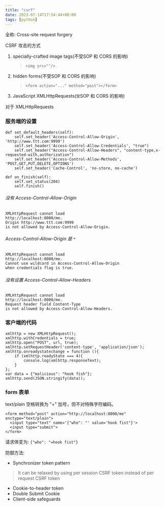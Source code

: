 ```yaml
---
title: "csrf"
date: 2023-07-14T17:54:44+08:00
tags: [python]
---
```


全称: Cross-site request forgery

CSRF 攻击的方式
1. specially-crafted image tags(不受SOP 和 CORS 的影响)
	> `<img src=""/>`
2. hidden forms(不受SOP 和 CORS 的影响)
	> `<form action="..." method="post"></form>`
3. JavaScript XMLHttpRequests(`受`SOP 和 CORS 的影响)

对于 XMLHttpRequests

### 服务端的设置
```
def set_default_headers(self):
    self.set_header('Access-Control-Allow-Origin', 'http://www.ttt.com:9999')
    self.set_header('Access-Control-Allow-Credentials', "true")
    self.set_header("Access-Control-Allow-Headers", "content-type,x-requested-with,authorization")
    self.set_header('Access-Control-Allow-Methods', 'POST,GET,PUT,DELETE,OPTIONS')
    self.set_header('Cache-Control', 'no-store, no-cache')

def on_finish(self):
    self.set_status(204)
    self.finish()

```

###### 没有 Access-Control-Allow-Origin
```
XMLHttpRequest cannot load
http://localhost:8000/me.
Origin http://www.ttt.com:9999
is not allowed by Access-Control-Allow-Origin.
```
###### Access-Control-Allow-Origin 是 `*`
```
XMLHttpRequest cannot load
http://localhost:8000/me.
Cannot use wildcard in Access-Control-Allow-Origin
when credentials flag is true.
```
###### 没有设置 Access-Control-Allow-Headers
```
XMLHttpRequest cannot load
http://localhost:8000/me.
Request header field Content-Type
is not allowed by Access-Control-Allow-Headers.
```
### 客户端的代码
```
xmlhttp = new XMLHttpRequest();
xmlhttp.withCredentials = true;
xmlhttp.open("POST", url, true);
xmlhttp.setRequestHeader('content-type', 'application/json');
xmlhttp.onreadystatechange = function (){
    if (xmlhttp.readyState === 4){
        console.log(xmlhttp.responseText);
    }
};
var data = {"malicious": "hook fish"};
xmlhttp.send(JSON.stringify(data));
```

### form 表单
text/plain	空格转换为 "+" 加号，但不对特殊字符编码。
```
<form method="post" action="http://localhost:8000/me" enctype="text/plain">
  <input type="text" name='{"who": "' value='hook fist"}'>
  <input type="submit">
</form>
```
请求体变为: `{"who": "=hook fist"}`


防御方法:
- Synchronizer token pattern
> It can be relaxed by using per session CSRF token instead of per request CSRF token
- Cookie-to-header token
- Double Submit Cookie
- Client-side safeguards
